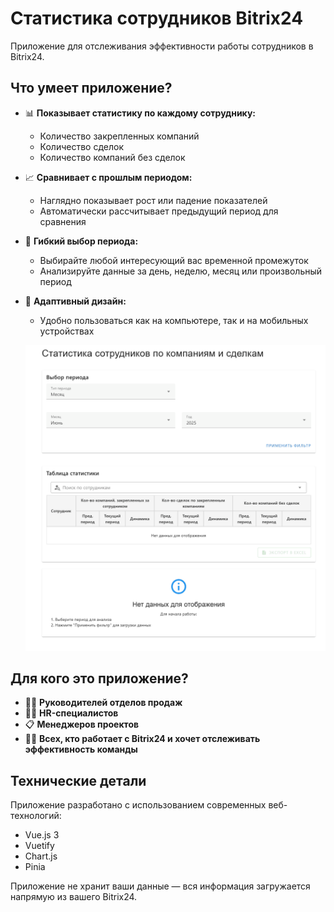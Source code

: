 # Статистика сотрудников Bitrix24

Приложение для отслеживания эффективности работы сотрудников в Bitrix24.

## Что умеет приложение?

- 📊 **Показывает статистику по каждому сотруднику:**
  - Количество закрепленных компаний
  - Количество сделок
  - Количество компаний без сделок

- 📈 **Сравнивает с прошлым периодом:**
  - Наглядно показывает рост или падение показателей
  - Автоматически рассчитывает предыдущий период для сравнения

- 📅 **Гибкий выбор периода:**
  - Выбирайте любой интересующий вас временной промежуток
  - Анализируйте данные за день, неделю, месяц или произвольный период

- 📱 **Адаптивный дизайн:**
  - Удобно пользоваться как на компьютере, так и на мобильных устройствах

  ![Демонстрация работы приложения](demonstration.gif)

## Для кого это приложение?

- 👨‍💼 **Руководителей отделов продаж**
- 👩‍💼 **HR-специалистов**
- 📋 **Менеджеров проектов**
- 🧑‍💻 **Всех, кто работает с Bitrix24 и хочет отслеживать эффективность команды**

## Технические детали

Приложение разработано с использованием современных веб-технологий:
- Vue.js 3
- Vuetify
- Chart.js
- Pinia

Приложение не хранит ваши данные — вся информация загружается напрямую из вашего Bitrix24. 
